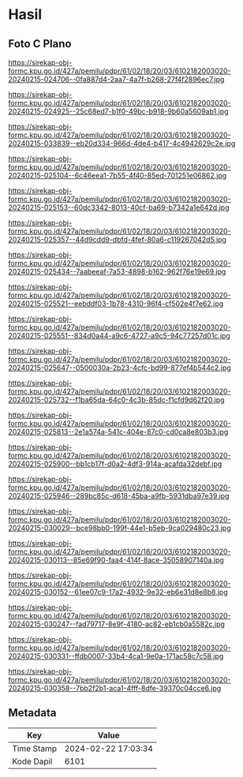 # Hasil

## Foto C Plano

https://sirekap-obj-formc.kpu.go.id/427a/pemilu/pdpr/61/02/18/20/03/6102182003020-20240215-024706--0fa887d4-2aa7-4a7f-b268-27f4f2896ec7.jpg

https://sirekap-obj-formc.kpu.go.id/427a/pemilu/pdpr/61/02/18/20/03/6102182003020-20240215-024925--25c68ed7-b1f0-49bc-b918-9b60a5609ab1.jpg

https://sirekap-obj-formc.kpu.go.id/427a/pemilu/pdpr/61/02/18/20/03/6102182003020-20240215-033839--eb20d334-966d-4de4-b417-4c4942629c2e.jpg

https://sirekap-obj-formc.kpu.go.id/427a/pemilu/pdpr/61/02/18/20/03/6102182003020-20240215-025104--6c46eea1-7b55-4f40-85ed-701251e06862.jpg

https://sirekap-obj-formc.kpu.go.id/427a/pemilu/pdpr/61/02/18/20/03/6102182003020-20240215-025153--60dc3342-8013-40cf-ba69-b7342a1e642d.jpg

https://sirekap-obj-formc.kpu.go.id/427a/pemilu/pdpr/61/02/18/20/03/6102182003020-20240215-025357--44d9cdd9-dbfd-4fef-80a6-c119267042d5.jpg

https://sirekap-obj-formc.kpu.go.id/427a/pemilu/pdpr/61/02/18/20/03/6102182003020-20240215-025434--7aabeeaf-7a53-4898-b162-962f76e19e69.jpg

https://sirekap-obj-formc.kpu.go.id/427a/pemilu/pdpr/61/02/18/20/03/6102182003020-20240215-025521--eebddf03-1b78-4310-96f4-cf502e4f7e62.jpg

https://sirekap-obj-formc.kpu.go.id/427a/pemilu/pdpr/61/02/18/20/03/6102182003020-20240215-025551--834d0a44-a9c6-4727-a9c5-94c77257d01c.jpg

https://sirekap-obj-formc.kpu.go.id/427a/pemilu/pdpr/61/02/18/20/03/6102182003020-20240215-025647--0500030a-2b23-4cfc-bd99-877ef4b544c2.jpg

https://sirekap-obj-formc.kpu.go.id/427a/pemilu/pdpr/61/02/18/20/03/6102182003020-20240215-025732--f1ba65da-64c0-4c3b-85dc-f1cfd9d62f20.jpg

https://sirekap-obj-formc.kpu.go.id/427a/pemilu/pdpr/61/02/18/20/03/6102182003020-20240215-025813--2e1a574a-541c-404e-87c0-cd0ca8e803b3.jpg

https://sirekap-obj-formc.kpu.go.id/427a/pemilu/pdpr/61/02/18/20/03/6102182003020-20240215-025900--bb1cb17f-d0a2-4df3-914a-acafda32debf.jpg

https://sirekap-obj-formc.kpu.go.id/427a/pemilu/pdpr/61/02/18/20/03/6102182003020-20240215-025946--289bc85c-d618-45ba-a9fb-5931dba97e39.jpg

https://sirekap-obj-formc.kpu.go.id/427a/pemilu/pdpr/61/02/18/20/03/6102182003020-20240215-030029--bce98bb0-199f-44e1-b5eb-9ca029480c23.jpg

https://sirekap-obj-formc.kpu.go.id/427a/pemilu/pdpr/61/02/18/20/03/6102182003020-20240215-030113--85e69f90-faa4-414f-8ace-35058907140a.jpg

https://sirekap-obj-formc.kpu.go.id/427a/pemilu/pdpr/61/02/18/20/03/6102182003020-20240215-030152--61ee07c9-17a2-4932-9e32-eb6e31d8e8b8.jpg

https://sirekap-obj-formc.kpu.go.id/427a/pemilu/pdpr/61/02/18/20/03/6102182003020-20240215-030247--fad79717-8e9f-4180-ac82-eb1cb0a5582c.jpg

https://sirekap-obj-formc.kpu.go.id/427a/pemilu/pdpr/61/02/18/20/03/6102182003020-20240215-030331--ffdb0007-33b4-4ca1-9e0a-171ac58c7c58.jpg

https://sirekap-obj-formc.kpu.go.id/427a/pemilu/pdpr/61/02/18/20/03/6102182003020-20240215-030358--7bb2f2b1-aca1-4fff-8dfe-39370c04cce6.jpg


## Metadata

| Key        | Value               |
| ---------- | ------------------- |
| Time Stamp | 2024-02-22 17:03:34 |
| Kode Dapil | 6101                |



